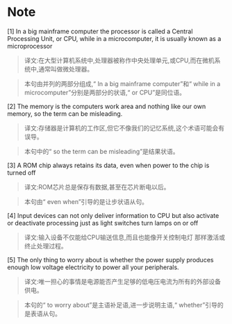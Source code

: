 # Note

[1] In a big mainframe computer the processor is called a Central Processing Unit, or CPU, while in a microcomputer, it is usually known as a microprocessor

> 译文:在大型计算机系统中,处理器被称作中央处理单元,或CPU,而在微机系统中,通常叫做微处理器。

> 本句由并列的两部分组成,“ In a big mainframe computer”和“ while in a microcomputer”分别是两部分的状语,“ or CPU”是同位语。

[2] The memory is the computers work area and nothing like our own memory, so the term can be misleading.

> 译文:存储器是计算机的工作区,但它不像我们的记忆系统,这个术语可能会有误导。

> 本句中的“ so the term can be misleading”是结果状语。

[3] A ROM chip always retains its data, even when power to the chip is turned off

> 译文:ROM芯片总是保存有数据,甚至在芯片断电以后。

> 本句由“ even when”引导的是让步状语从句。

[4] Input devices can not only deliver information to CPU but also activate or deactivate processing just as light switches turn lamps on or off

> 译文:输入设备不仅能给CPU输送信息,而且也能像开关控制电灯 那样激活或终止处理过程。

[5] The only thing to worry about is whether the power supply produces enough low voltage electricity to power all your peripherals.

> 译文:唯一担心的事情是电源能否产生足够的低电压电流为所有的外部设备供电。

> 本句的“ to worry about”是主语补足语,进一步说明主语,“ whether”引导的是表语从句。